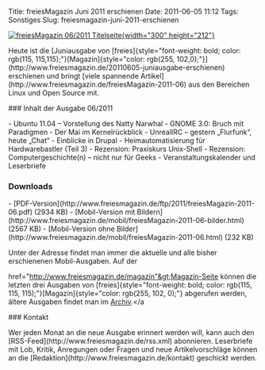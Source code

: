 Title: freiesMagazin Juni 2011 erschienen
Date: 2011-06-05 11:12
Tags: Sonstiges
Slug: freiesmagazin-juni-2011-erschienen

[![freiesMagazin 06/2011
Titelseite](http://www.freiesmagazin.de/system/files/freiesmagazin-2011-06.png){width="300"
height="212"}](http://www.freiesmagazin.de/system/files/freiesmagazin-2011-06.png)

</p>
Heute ist die [Juniausgabe von
[freies]{style="font-weight: bold; color: rgb(115, 115,115);"}[Magazin]{style="color: rgb(255, 102,0);"}](http://www.freiesmagazin.de/20110605-juniausgabe-erschienen)
erschienen und bringt [viele spannende
Artikel](http://www.freiesmagazin.de/freiesMagazin-2011-06) aus den
Bereichen Linux und Open Source mit.

</p>
### Inhalt der Ausgabe 06/2011

</p>
-   Ubuntu 11.04 – Vorstellung des Natty Narwhal
-   GNOME 3.0: Bruch mit Paradigmen
-   Der Mai im Kernelrückblick
-   UnrealIRC – gestern „Flurfunk“, heute „Chat“
-   Einblicke in Drupal
-   Heimautomatisierung für Hardwarebastler (Teil 3)
-   Rezension: Praxiskurs Unix-Shell
-   Rezension: Computergeschichte(n) – nicht nur für Geeks
-   Veranstaltungskalender und Leserbriefe

</p>
<!--break--><!--break-->

### Downloads

</p>
-   [PDF-Version](http://www.freiesmagazin.de/ftp/2011/freiesMagazin-2011-06.pdf)
    (2934 KB)
-   [Mobil-Version mit
    Bildern](http://www.freiesmagazin.de/mobil/freiesMagazin-2011-06-bilder.html)
    (2567 KB)
-   [Mobil-Version ohne
    Bilder](http://www.freiesmagazin.de/mobil/freiesMagazin-2011-06.html)
    (232 KB)

</p>
Unter der Adresse <http://freiesmagazin.de/mobil/> findet man immer die
aktuelle und alle bisher erschienenen Mobil-Ausgaben. Auf der
<a<br></a<br>

href="http://www.freiesmagazin.de/magazin"&gt;Magazin-Seite können die
letzten drei Ausgaben von
[freies]{style="font-weight: bold; color: rgb(115, 115, 115);"}[Magazin]{style="color: rgb(255, 102, 0);"}
abgerufen werden, ältere Ausgaben findet man im
[Archiv](http://www.freiesmagazin.de/archiv).</a<br>

</p>
### Kontakt

</p>
Wer jeden Monat an die neue Ausgabe erinnert werden will, kann auch den
[RSS-Feed](http://www.freiesmagazin.de/rss.xml) abonnieren. Leserbriefe
mit Lob, Kritik, Anregungen oder Fragen und neue Artikelvorschläge
können an die [Redaktion](http://www.freiesmagazin.de/kontakt) geschickt
werden.

</p>


